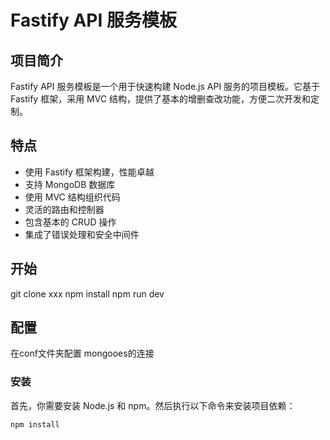 # Fastify API 服务模板

## 项目简介

Fastify API 服务模板是一个用于快速构建 Node.js API 服务的项目模板。它基于 Fastify 框架，采用 MVC 结构，提供了基本的增删查改功能，方便二次开发和定制。

## 特点

-   使用 Fastify 框架构建，性能卓越
-   支持 MongoDB 数据库
-   使用 MVC 结构组织代码
-   灵活的路由和控制器
-   包含基本的 CRUD 操作
-   集成了错误处理和安全中间件

## 开始
git clone xxx
npm install
npm run dev

## 配置
在conf文件夹配置 mongooes的连接

### 安装

首先，你需要安装 Node.js 和 npm。然后执行以下命令来安装项目依赖：

```bash
npm install
```
